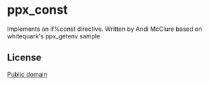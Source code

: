 ppx_const
==========

Implements an if%const directive. Written by Andi McClure based on whitequark's ppx_getenv sample

License
-------

[Public domain](LICENSE.txt)
